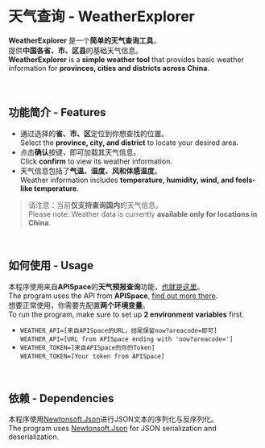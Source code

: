 # 天气查询 - WeatherExplorer
**WeatherExplorer** 是一个**简单的天气查询工具**，<br>
提供**中国各省、市、区县**的基础天气信息。<br>
**WeatherExplorer** is a **simple weather tool** that provides basic weather<br>
information for **provinces, cities and districts across China**.<br>
<br>
<br>
## 功能简介 - Features
- 通过选择的**省、市、区**定位到你想查找的位置。<br>
  Select the **province, city, and district** to locate your desired area.
- 点击**确认**按键，即可加载其天气信息。<br>
  Click **confirm** to view its weather information.
- 天气信息包括了**气温、湿度、风和体感温度**。<br>
  Weather information includes **temperature, humidity, wind, and feels-like temperature**.
> 请注意：当前**仅支持查询国内**的天气信息。<br>
> Please note: Weather data is currently **available only for locations in China**.
<br>

## 如何使用 - Usage
本程序使用来自**APISpace**的**天气预报查询**功能，[也就是这里](https://www.apispace.com/eolink/api/456456/introduction)。<br>
The program uses the API from **APISpace**, [find out more there](https://www.apispace.com/eolink/api/456456/introduction).<br>
想要正常使用，你需要先配置**两个环境变量**。<br>
To run the program, make sure to set up **2 environment variables** first.<br>
- `WEATHER_API=[来自APISpace的URL，结尾保留now?areacode=即可]`<br>
  `WEATHER_API=[URL from APISpace ending with 'now?areacode=']`
- `WEATHER_TOKEN=[来自APISpace的你的Token]`<br>
  `WEATHER_TOKEN=[Your token from APISpace]`
<br>

## 依赖 - Dependencies
本程序使用[Newtonsoft.Json](https://www.newtonsoft.com/json)进行JSON文本的序列化与反序列化。<br>
The program uses [Newtonsoft.Json](https://www.newtonsoft.com/json) for JSON serialization and deserialization.